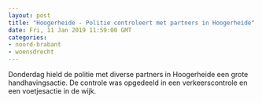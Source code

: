 ```yaml
---
layout: post
title: "Hoogerheide - Politie controleert met partners in Hoogerheide"
date: Fri, 11 Jan 2019 11:59:00 GMT
categories: 
- noord-brabant 
- woensdrecht 
---
```


Donderdag hield de politie met diverse partners in Hoogerheide een grote handhavingsactie. De controle was opgedeeld in een verkeerscontrole en een voetjesactie in de wijk.
